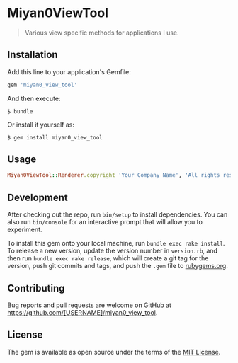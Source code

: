 # Miyan0ViewTool

> Various view specific methods for applications I use.

## Installation

Add this line to your application's Gemfile:

```ruby
gem 'miyan0_view_tool'
```

And then execute:

    $ bundle

Or install it yourself as:

    $ gem install miyan0_view_tool

## Usage
```ruby
Miyan0ViewTool::Renderer.copyright 'Your Company Name', 'All rights reserved'
```
## Development

After checking out the repo, run `bin/setup` to install dependencies. You can also run `bin/console` for an interactive prompt that will allow you to experiment.

To install this gem onto your local machine, run `bundle exec rake install`. To release a new version, update the version number in `version.rb`, and then run `bundle exec rake release`, which will create a git tag for the version, push git commits and tags, and push the `.gem` file to [rubygems.org](https://rubygems.org).

## Contributing

Bug reports and pull requests are welcome on GitHub at https://github.com/[USERNAME]/miyan0_view_tool.

## License

The gem is available as open source under the terms of the [MIT License](http://opensource.org/licenses/MIT).
